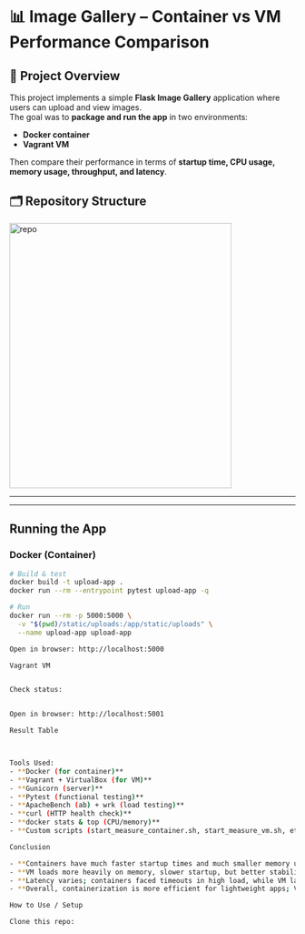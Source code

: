 # 📊 Image Gallery – Container vs VM Performance Comparison

## 📌 Project Overview
This project implements a simple **Flask Image Gallery** application where users can upload and view images.  
The goal was to **package and run the app** in two environments:  
- **Docker container**  
- **Vagrant VM**  

Then compare their performance in terms of **startup time, CPU usage, memory usage, throughput, and latency**.


## 🗂️ Repository Structure
<img width="391" height="466" alt="repo" src="https://github.com/user-attachments/assets/d23b3e6e-cb84-44f4-9061-1cab49f491dd" />


---

---

## Running the App

### Docker (Container)
```bash
# Build & test
docker build -t upload-app .
docker run --rm --entrypoint pytest upload-app -q

# Run
docker run --rm -p 5000:5000 \
  -v "$(pwd)/static/uploads:/app/static/uploads" \
  --name upload-app upload-app

Open in browser: http://localhost:5000

Vagrant VM


Check status:


Open in browser: http://localhost:5001

Result Table 



Tools Used:
- **Docker (for container)**
- **Vagrant + VirtualBox (for VM)**
- **Gunicorn (server)**
- **Pytest (functional testing)**
- **ApacheBench (ab) + wrk (load testing)**
- **curl (HTTP health check)**
- **docker stats & top (CPU/memory)**
- **Custom scripts (start_measure_container.sh, start_measure_vm.sh, etc.)**

Conclusion

- **Containers have much faster startup times and much smaller memory usage.**
- **VM loads more heavily on memory, slower startup, but better stability of throughput under sustained load.**
- **Latency varies; containers faced timeouts in high load, while VM latency was more predictable.**
- **Overall, containerization is more efficient for lightweight apps; VMs work when you need a more isolated environment and sustain load, but with higher overhead.**

How to Use / Setup

Clone this repo:
